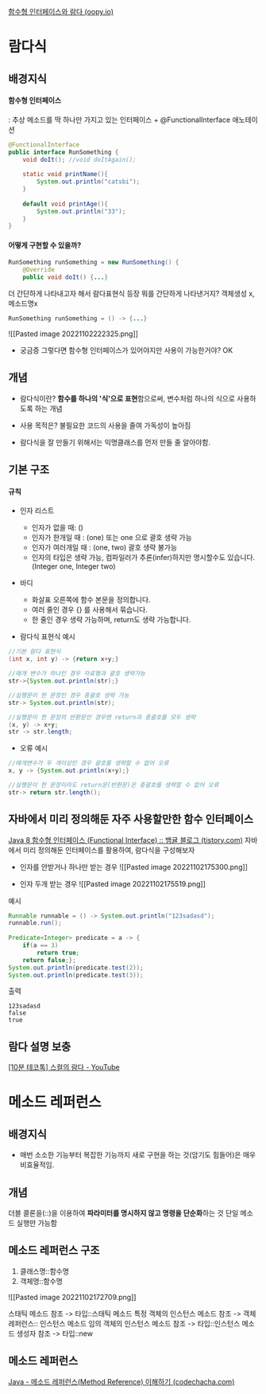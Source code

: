 [함수형 인터페이스와 람다 (oopy.io)](https://catsbi.oopy.io/e980e4b7-fde3-4ceb-91f9-181ce2e7b507)
# 람다식

## 배경지식
#### 함수형 인터페이스
: 추상 메소드를 딱 하나만 가지고 있는 인터페이스 + @FunctionalInterface 애노테이션

```java
@FunctionalInterface 
public interface RunSomething { 
	void doIt(); //void doItAgain(); 
	
	static void printName(){ 
		System.out.println("catsbi"); 
	} 
	
	default void printAge(){ 
		System.out.println("33"); 
	} 
}
```

#### 어떻게 구현할 수 있을까?
```java
RunSomething runSomething = new RunSomething() {
	@Override 
	public void doIt() {...}
```

더 간단하게 나타내고자 해서 람다표현식 등장
	뭐를 간단하게 나타낸거지? 객체생성 x, 메소드명x
```java
RunSomething runSomething = () -> {...}
```

![[Pasted image 20221102222325.png]]

- 궁금증
	그렇다면 함수형 인터페이스가 있어야지만 사용이 가능한거야? OK
	
## 개념
- 람다식이란?
	**함수를 하나의 '식'으로 표현**함으로써, 변수처럼 하나의 식으로 사용하도록 하는 개념

- 사용 목적은?
	불필요한 코드의 사용을 줄여 가독성이 높아짐

- 람다식을 잘 만들기 위해서는 익명클래스를 먼저 만들 줄 알아야함.

## 기본 구조
#### 규칙 
- 인자 리스트
	- 인자가 없을 때: ()
	- 인자가 한개일 때 : (one) 또는 one 으로 괄호 생략 가능
	- 인자가 여러개일 때 : (one, two) 괄호 생략 불가능
	- 인자의 타입은 생략 가능, 컴파일러가 추론(infer)하지만 명시할수도 있습니다. (Integer one, Integer two)
- 바디
	- 화살표 오른쪽에 함수 본문을 정의합니다.
	- 여러 줄인 경우 {} 를 사용해서 묶습니다.
	- 한 줄인 경우 생략 가능하며, return도 생략 가능합니다.


-   람다식 표현식 예시
```java
//기본 람다 표현식
(int x, int y) -> {return x+y;}

//매개 변수가 하나인 경우 자료형과 괄호 생략가능
str->{System.out.println(str);}

//실행문이 한 문장인 경우 중괄호 생략 가능
str-> System.out.println(str);

//실행문이 한 문장의 반환문인 경우엔 return과 중괄호를 모두 생략
(x, y) -> x+y;
str -> str.length;
```

- 오류 예시
```java
//매개변수가 두 개이상인 경우 괄호를 생략할 수 없어 오류
x, y -> {System.out.println(x+y);}  

//실행문이 한 문장이라도 return문(반환문)은 중괄호를 생략할 수 없어 오류
str-> return str.length();
```


## 자바에서 미리 정의해둔 자주 사용할만한 함수 인터페이스
[Java 8 함수형 인터페이스 (Functional Interface) :: 뱀귤 블로그 (tistory.com)](https://bcp0109.tistory.com/313)
자바에서 미리 정의해둔 인터페이스를 활용하여, 람다식을 구성해보자

- 인자를 안받거나 하나만 받는 경우
![[Pasted image 20221102175300.png]]

- 인자 두개 받는 경우
![[Pasted image 20221102175519.png]]


예시
```java
Runnable runnable = () -> System.out.println("123sadasd");  
runnable.run();  
  
Predicate<Integer> predicate = a -> {  
    if(a == 3)  
        return true;  
    return false;};  
System.out.println(predicate.test(2));  
System.out.println(predicate.test(3));
```

출력
```
123sadasd
false
true
```

## 람다 설명 보충 
[[10분 테코톡] 스컬의 람다 - YouTube](https://www.youtube.com/watch?v=sS-_Xr5Q4V4)


# 메소드 레퍼런스

## 배경지식
- 매번 소소한 기능부터 복잡한 기능까지 새로 구현을 하는 것(암기도 힘들어)은 매우 비효율적임.

## 개념
더블 콜론을(::)을 이용하여 **파라미터를 명시하지 않고 명령을 단순화**하는 것
단일 메소드 실행만 가능함


## 메소드 레퍼런스 구조
1) 클래스명::함수명
2) 객체명::함수명

![[Pasted image 20221102172709.png]]

스태틱 메소드 참조 -> 타입::스태틱 메소드
특정 객체의 인스턴스 메소드 참조 -> 객체 레퍼런스:: 인스턴스 메소드
임의 객체의 인스턴스 메소드 참조 -> 타입::인스턴스 메소드
생성자 참조 -> 타입::new

## 메소드 레퍼런스
[Java - 메소드 레퍼런스(Method Reference) 이해하기 (codechacha.com)](https://codechacha.com/ko/java8-method-reference/)
